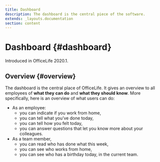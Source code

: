```yaml
---
title: Dashboard
description: The dashboard is the central piece of the software.
extends: _layouts.documentation
section: content
---
```


# Dashboard {#dashboard}

Introduced in OfficeLife 2020.1.

## Overview {#overview}

The dashboard is the central place of OfficeLife. It gives an overview to all employees of **what they can do** and **what they should know**. More specifically, here is an overview of what users can do:

* As an employee:
  * you can indicate if you work from home,
  * you can tell what you’ve done today,
  * you can tell how you felt today,
  * you can answer questions that let you know more about your colleagues.
* As a team member,
  * you can read who has done what this week,
  * you can see who works from home,
  * you can see who has a birthday today, in the current team.